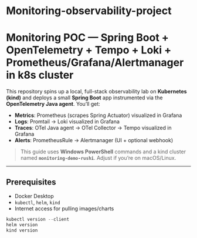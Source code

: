 # Monitoring-observability-project
# Monitoring POC — Spring Boot + OpenTelemetry + Tempo + Loki + Prometheus/Grafana/Alertmanager in k8s cluster

This repository spins up a local, full-stack observability lab on **Kubernetes (kind)** and deploys a small **Spring Boot** app instrumented via the **OpenTelemetry Java agent**. You’ll get:

- **Metrics**: Prometheus (scrapes Spring Actuator) visualized in Grafana  
- **Logs**: Promtail → Loki visualized in Grafana  
- **Traces**: OTel Java agent → OTel Collector → Tempo visualized in Grafana  
- **Alerts**: PrometheusRule → Alertmanager (UI + optional webhook)

> This guide uses **Windows PowerShell** commands and a kind cluster named **`monitoring-demo-rushi`**. Adjust if you’re on macOS/Linux.

---

## Prerequisites

- Docker Desktop
- `kubectl`, `helm`, `kind`
- Internet access for pulling images/charts

```powershell
kubectl version --client
helm version
kind version
